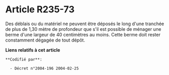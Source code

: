# Article R235-73

Des déblais ou du matériel ne peuvent être déposés le long d'une tranchée de plus de 1,30 mètre de profondeur que s'il est
possible de ménager une berme d'une largeur de 40 centimètres au moins. Cette berme doit rester constamment dégagée de tout
dépôt.

**Liens relatifs à cet article**

	**Codifié par**:

	  - Décret n°2004-196 2004-02-25

